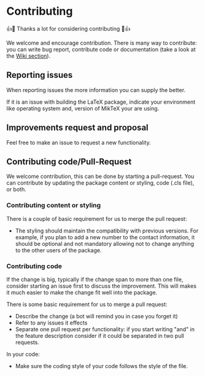 Contributing
============

👍🎉 Thanks a lot for considering contributing 🎉👍

We welcome and encourage contribution. There is many way to contribute: you can
write bug report, contribute code or documentation (take a look at the 
[Wiki section](https://github.com/gsilano/EuropeCV/wiki)).

## Reporting issues

When reporting issues the more information you can supply the better.

If it is an issue with building the LaTeX package, indicate your environment like operating system and,
version of MikTeX your are using.

## Improvements request and proposal

Feel free to make an issue to request a new functionality.

## Contributing code/Pull-Request

We welcome contribution, this can be done by starting a pull-request.
You can contribute by updating the package content or styling, code (.cls file), or both.

### Contributing content or styling

There is a couple of basic requirement for us to merge the pull request:
 - The styling should maintain the compatibility with previous versions. For example, if you plan to 
 add a new number to the contact information, it should be optional and not mandatory allowing not to
 change anything to the other users of the package. 

### Contributing code

If the change is big, typically if the change span to more than one file, consider starting an issue first to discuss the improvement.
This will makes it much easier to make the change fit well into the package.

There is some basic requirement for us to merge a pull request:
 - Describe the change (a bot will remind you in case you forget it)
 - Refer to any issues it effects
 - Separate one pull request per functionality: if you start writing "and" in the feature description consider if it could be 
 separated in two pull requests.

In your code:
 - Make sure the coding style of your code follows the style of the file.

